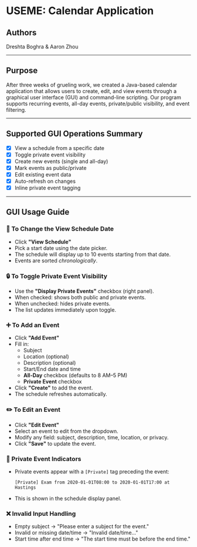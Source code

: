 # USEME: Calendar Application

## Authors

Dreshta Boghra & Aaron Zhou

---

## Purpose
After three weeks of grueling work, we created a Java-based calendar application that allows users 
to create, edit, and view events through a graphical user interface (GUI) and command-line 
scripting. Our program supports recurring events, all-day events, private/public visibility, and 
event filtering.

---

## Supported GUI Operations Summary

- [x] View a schedule from a specific date
- [x] Toggle private event visibility
- [x] Create new events (single and all-day)
- [x] Mark events as public/private
- [x] Edit existing event data
- [x] Auto-refresh on changes
- [x] Inline private event tagging

---

## GUI Usage Guide

### 📅 To Change the View Schedule Date
- Click **"View Schedule"**
- Pick a start date using the date picker.
- The schedule will display up to 10 events starting from that date.
- Events are sorted *chronologically*.

### 🔒 To Toggle Private Event Visibility
- Use the **"Display Private Events"** checkbox (right panel).
- When checked: shows both public and private events.
- When unchecked: hides private events.
- The list updates immediately upon toggle.

### ➕ To Add an Event
- Click **"Add Event"**
- Fill in:
    - Subject
    - Location (optional)
    - Description (optional)
    - Start/End date and time
    - **All-Day** checkbox (defaults to 8 AM–5 PM)
    - **Private Event** checkbox
- Click **"Create"** to add the event.
- The schedule refreshes automatically.

### ✏️ To Edit an Event
- Click **"Edit Event"**
- Select an event to edit from the dropdown.
- Modify any field: subject, description, time, location, or privacy.
- Click **"Save"** to update the event.

### 🔁 Private Event Indicators
- Private events appear with a `[Private]` tag preceding the event:
  ```
  [Private] Exam from 2020-01-01T08:00 to 2020-01-01T17:00 at Hastings
  ```
- This is shown in the schedule display panel.

### ❌ Invalid Input Handling
- Empty subject → "Please enter a subject for the event."
- Invalid or missing date/time → "Invalid date/time..."
- Start time after end time → "The start time must be before the end time."